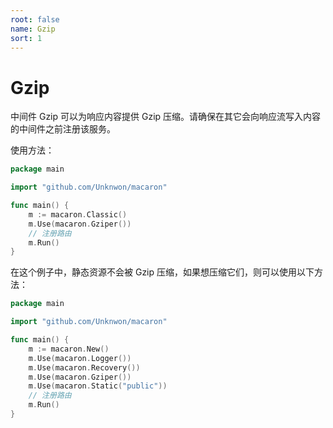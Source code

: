 ```yaml
---
root: false
name: Gzip
sort: 1
---
```


# Gzip

中间件 Gzip 可以为响应内容提供 Gzip 压缩。请确保在其它会向响应流写入内容的中间件之前注册该服务。

使用方法：

```go
package main

import "github.com/Unknwon/macaron"

func main() {
	m := macaron.Classic()
	m.Use(macaron.Gziper())
	// 注册路由
	m.Run()
}
```

在这个例子中，静态资源不会被 Gzip 压缩，如果想压缩它们，则可以使用以下方法：

```go
package main

import "github.com/Unknwon/macaron"

func main() {
	m := macaron.New()
	m.Use(macaron.Logger())
	m.Use(macaron.Recovery())
	m.Use(macaron.Gziper())
	m.Use(macaron.Static("public"))
	// 注册路由
	m.Run()
}
```